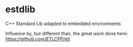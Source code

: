 # estdlib
C++ Standard Lib adapted to embedded environments

Influence by, but different than, the great work done here: https://github.com/ETLCPP/etl
